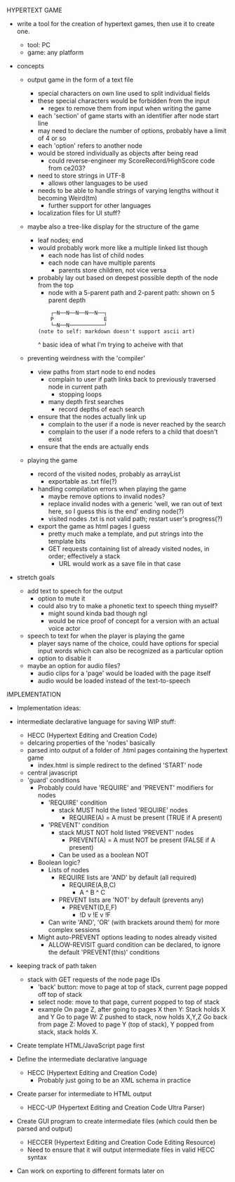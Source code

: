 
HYPERTEXT GAME

* write a tool for the creation of hypertext games, then use it to create one.
    * tool: PC
    * game: any platform

* concepts
    * output game in the form of a text file
        * special characters on own line used to split individual fields
        * these special characters would be forbidden from the input
            * regex to remove them from input when writing the game
        * each 'section' of game starts with an identifier after node start line
        * may need to declare the number of options, probably have a limit of 4 or so
        * each 'option' refers to another node
        * would be stored individually as objects after being read
            * could reverse-engineer my ScoreRecord/HighScore code from ce203?
        * need to store strings in UTF-8
            * allows other languages to be used
        * needs to be able to handle strings of varying lengths without it becoming Weird(tm)
            * further support for other languages
        * localization files for UI stuff?
    
    * maybe also a tree-like display for the structure of the game
        * leaf nodes; end
        * would probably work more like a multiple linked list though
            * each node has list of child nodes
            * each node can have multiple parents
                * parents store children, not vice versa
        * probably lay out based on deepest possible depth of the node from the top
            * node with a 5-parent path and 2-parent path: shown on 5 parent depth
            ```
                ┌─N──N──N──N──N──┐
                P                E
                └─N──N───────────┘
            (note to self: markdown doesn't support ascii art)
            ```
             ^ basic idea of what I'm trying to acheive with that
    * preventing weirdness with the 'compiler'
        * view paths from start node to end nodes
            * complain to user if path links back to previously traversed node in current path
                * stopping loops
            * many depth first searches
                * record depths of each search
        * ensure that the nodes actually link up
            * complain to the user if a node is never reached by the search
            * complain to the user if a node refers to a child that doesn't exist
        * ensure that the ends are actually ends
    * playing the game
        * record of the visited nodes, probably as arrayList
            * exportable as .txt file(?)
        * handling compilation errors when playing the game
            * maybe remove options to invalid nodes?
            * replace invalid nodes with a generic 'well, we ran out of text here, so I guess this is the end' ending node(?)
            * visited nodes .txt is not valid path; restart user's progress(?)
        * export the game as html pages I guess
            * pretty much make a template, and put strings into the template bits
            * GET requests containing list of already visited nodes, in order; effectively a stack
                * URL would work as a save file in that case



* stretch goals
    * add text to speech for the output
        * option to mute it
        * could also try to make a phonetic text to speech thing myself?
            * might sound kinda bad though ngl
            * would be nice proof of concept for a version with an actual voice actor
    * speech to text for when the player is playing the game
        * player says name of the choice, could have options for special input words which can also be recognized as a particular option
        * option to disable it
    * maybe an option for audio files?
        * audio clips for a 'page' would be loaded with the page itself
        * audio would be loaded instead of the text-to-speech


IMPLEMENTATION
* Implementation ideas:

* intermediate declarative language for saving WIP stuff:
    * HECC (Hypertext Editing and Creation Code)
    * delcaring properties of the 'nodes' basically
    * parsed into output of a folder of .html pages containing the hypertext game
        * index.html is simple redirect to the defined 'START' node
    * central javascript 
    * 'guard' conditions
        * Probably could have 'REQUIRE' and 'PREVENT' modifiers for nodes
            * 'REQUIRE' condition
                * stack MUST hold the listed 'REQUIRE' nodes 
                    * REQUIRE(A) = A must be present (TRUE if A present)
            * 'PREVENT' condition
                * stack MUST NOT hold listed 'PREVENT' nodes
                    * PREVENT(A) = A must NOT be present (FALSE if A present)
                * Can be used as a boolean NOT
        * Boolean logic?
            * Lists of nodes
                * REQUIRE lists are 'AND' by default (all required)
                    * REQUIRE(A,B,C)
                        * A ^ B ^ C
                * PREVENT lists are 'NOT' by default (prevents any)
                    * PREVENT(D,E,F)
                        * !D v !E v !F
            * Can write 'AND', 'OR' (with brackets around them) for more complex sessions
        * Might auto-PREVENT options leading to nodes already visited
            * ALLOW-REVISIT guard condition can be declared, to ignore the default 'PREVENT(this)' conditions


* keeping track of path taken
    * stack with GET requests of the node page IDs
        * 'back' button: move to page at top of stack, current page popped off top of stack
        * select node: move to that page, current popped to top of stack
        * example
            On page Z, after going to pages X then Y:
                Stack holds X and Y
                Go to page W:
                    Z pushed to stack, now holds X,Y,Z
                Go back from page Z:
                    Moved to page Y (top of stack), Y popped from stack, stack holds X.


* Create template HTML/JavaScript page first

* Define the intermediate declarative language
    * HECC (Hypertext Editing and Creation Code)
        * Probably just going to be an XML schema in practice

* Create parser for intermediate to HTML output
    * HECC-UP (Hypertext Editing and Creation Code Ultra Parser)

* Create GUI program to create intermediate files (which could then be parsed and output)
    * HECCER (Hypertext Editing and Creation Code Editing Resource)
    * Need to ensure that it will output intermediate files in valid HECC syntax

* Can work on exporting to different formats later on
    
		
